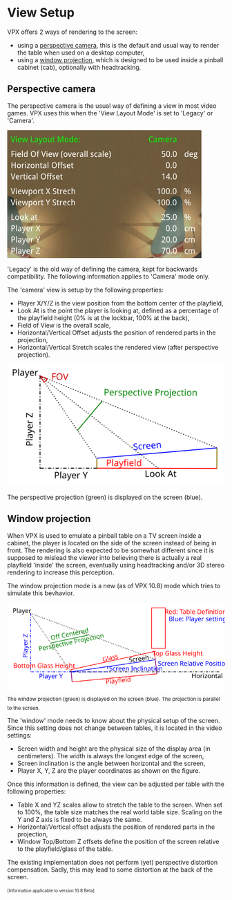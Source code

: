 # View Setup

VPX offers 2 ways of rendering to the screen:
- using a [perspective camera](#Perspective-camera), this is the default and usual way to render the table when used on a desktop computer,
- using a [window projection](#Window-projection), which is designed to be used inside a pinball cabinet (cab), optionally with headtracking.



## Perspective camera
The perspective camera is the usual way of defining a view in most video games. VPX uses this when the 'View Layout Mode' is set to 'Legacy' or 'Camera'.

![Camera](img/ViewSetup-Camera.webp)

'Legacy' is the old way of defining the camera, kept for backwards compatibility. The following information applies to 'Camera' mode only.

The 'camera' view is setup by the following properties:
- Player X/Y/Z is the view position from the bottom center of the playfield,
- Look At is the point the player is looking at, defined as a percentage of the playfield height (0% is at the lockbar, 100% at the back),
- Field of View is the overall scale,
- Horizontal/Vertical Offset adjusts the position of rendered parts in the projection,
- Horizontal/Vertical Stretch scales the rendered view (after perspective projection).

![Camera](img/ViewSetup-CameraDef.svg)

The perspective projection (green) is displayed on the screen (blue).

## Window projection
When VPX is used to emulate a pinball table on a TV screen inside a cabinet, the player is located on the side of the screen instead of being in front.
The rendering is also expected to be somewhat different since it is supposed to mislead the viewer into believing there is actually a real playfield 'inside' the screen, eventually using headtracking and/or 3D stereo rendering to increase this perception.

The window projection mode is a new (as of VPX 10.8) mode which tries to simulate this bevhavior.

![Window](img/ViewSetup-WindowDef.svg)
<sub>The window projection (green) is displayed on the screen (blue). The projection is parallel to the screen.</sub>

The 'window' mode needs to know about the physical setup of the screen. Since this setting does not change between tables, it is located in the video settings:
- Screen width and height are the physical size of the display area (in centimeters). The width is always the longest edge of the screen,
- Screen inclination is the angle between horizontal and the screen,
- Player X, Y, Z are the player coordinates as shown on the figure.

Once this information is defined, the view can be adjusted per table with the following properties:
- Table X and YZ scales allow to stretch the table to the screen. When set to 100%, the table size matches the real world table size. Scaling on the Y and Z axis is fixed to be always the same.
- Horizontal/Vertical offset adjusts the position of rendered parts in the projection,
- Window Top/Bottom Z offsets define the position of the screen relative to the playfield/glass of the table.

The existing implementation does not perform (yet) perspective distortion compensation. Sadly, this may lead to some distortion at the back of the screen.

<sub><sup>[Information applicable to version 10.8 Beta]</sup></sub>
